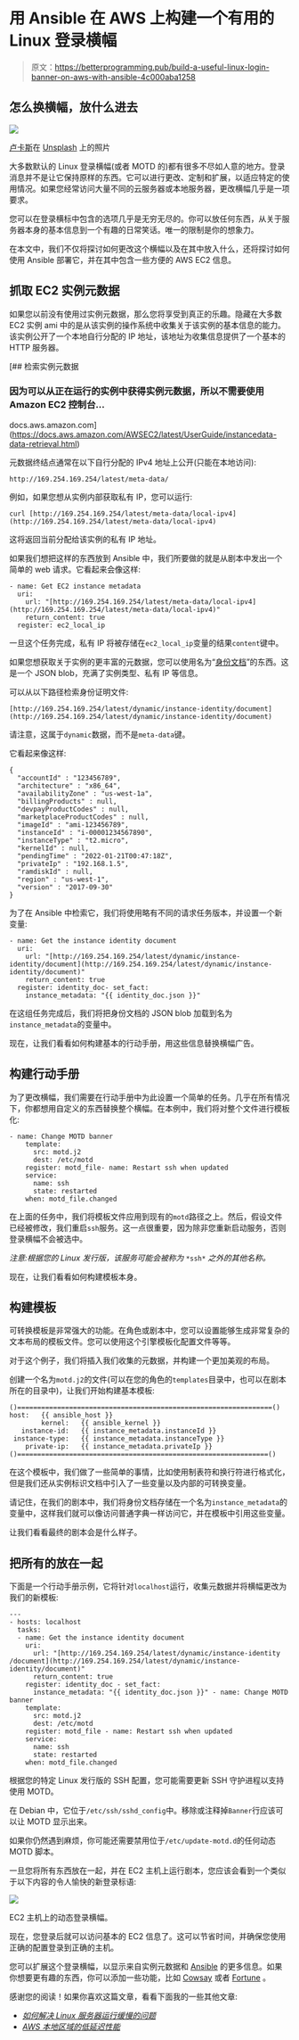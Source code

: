 # 用 Ansible 在 AWS 上构建一个有用的 Linux 登录横幅

> 原文：<https://betterprogramming.pub/build-a-useful-linux-login-banner-on-aws-with-ansible-4c000aba1258>

## 怎么换横幅，放什么进去

![](img/05932016a9c31c290c25e563e7d44edd.png)

[卢卡斯](https://unsplash.com/@lukash?utm_source=unsplash&utm_medium=referral&utm_content=creditCopyText)在 [Unsplash](https://unsplash.com/s/photos/linux?utm_source=unsplash&utm_medium=referral&utm_content=creditCopyText) 上的照片

大多数默认的 Linux 登录横幅(或者 MOTD 的)都有很多不尽如人意的地方。登录消息并不是让它保持原样的东西。它可以进行更改、定制和扩展，以适应特定的使用情况。如果您经常访问大量不同的云服务器或本地服务器，更改横幅几乎是一项要求。

您可以在登录横标中包含的选项几乎是无穷无尽的。你可以放任何东西，从关于服务器本身的基本信息到一个有趣的日常笑话。唯一的限制是你的想象力。

在本文中，我们不仅将探讨如何更改这个横幅以及在其中放入什么，还将探讨如何使用 Ansible 部署它，并在其中包含一些方便的 AWS EC2 信息。

## 抓取 EC2 实例元数据

如果您以前没有使用过实例元数据，那么您将享受到真正的乐趣。隐藏在大多数 EC2 实例 ami 中的是从该实例的操作系统中收集关于该实例的基本信息的能力。该实例公开了一个本地自行分配的 IP 地址，该地址为收集信息提供了一个基本的 HTTP 服务器。

 [## 检索实例元数据

### 因为可以从正在运行的实例中获得实例元数据，所以不需要使用 Amazon EC2 控制台…

docs.aws.amazon.com](https://docs.aws.amazon.com/AWSEC2/latest/UserGuide/instancedata-data-retrieval.html) 

元数据终结点通常在以下自行分配的 IPv4 地址上公开(只能在本地访问):

```
http://169.254.169.254/latest/meta-data/
```

例如，如果您想从实例内部获取私有 IP，您可以运行:

```
curl [http://169.254.169.254/latest/meta-data/local-ipv4](http://169.254.169.254/latest/meta-data/local-ipv4)
```

这将返回当前分配给该实例的私有 IP 地址。

如果我们想把这样的东西放到 Ansible 中，我们所要做的就是从剧本中发出一个简单的 web 请求。它看起来会像这样:

```
- name: Get EC2 instance metadata
  uri:
    url: "[http://169.254.169.254/latest/meta-data/local-ipv4](http://169.254.169.254/latest/meta-data/local-ipv4)"
    return_content: true
  register: ec2_local_ip
```

一旦这个任务完成，私有 IP 将被存储在`ec2_local_ip`变量的结果`content`键中。

如果您想获取关于实例的更丰富的元数据，您可以使用名为“[身份文档](https://docs.aws.amazon.com/AWSEC2/latest/UserGuide/instance-identity-documents.html)”的东西。这是一个 JSON blob，充满了实例类型、私有 IP 等信息。

可以从以下路径检索身份证明文件:

```
[http://169.254.169.254/latest/dynamic/instance-identity/document](http://169.254.169.254/latest/dynamic/instance-identity/document)
```

请注意，这属于`dynamic`数据，而不是`meta-data`键。

它看起来像这样:

```
{
  "accountId" : "123456789",
  "architecture" : "x86_64",
  "availabilityZone" : "us-west-1a",
  "billingProducts" : null,
  "devpayProductCodes" : null,
  "marketplaceProductCodes" : null,
  "imageId" : "ami-123456789",
  "instanceId" : "i-00001234567890",
  "instanceType" : "t2.micro",
  "kernelId" : null,
  "pendingTime" : "2022-01-21T00:47:18Z",
  "privateIp" : "192.168.1.5",
  "ramdiskId" : null,
  "region" : "us-west-1",
  "version" : "2017-09-30"
}
```

为了在 Ansible 中检索它，我们将使用略有不同的请求任务版本，并设置一个新变量:

```
- name: Get the instance identity document
  uri:
    url: "[http://169.254.169.254/latest/dynamic/instance-identity/document](http://169.254.169.254/latest/dynamic/instance-identity/document)"
    return_content: true
  register: identity_doc- set_fact:
    instance_metadata: "{{ identity_doc.json }}"
```

在这组任务完成后，我们将把身份文档的 JSON blob 加载到名为`instance_metadata`的变量中。

现在，让我们看看如何构建基本的行动手册，用这些信息替换横幅广告。

## 构建行动手册

为了更改横幅，我们需要在行动手册中为此设置一个简单的任务。几乎在所有情况下，你都想用自定义的东西替换整个横幅。在本例中，我们将对整个文件进行模板化:

```
- name: Change MOTD banner
    template:
      src: motd.j2
      dest: /etc/motd
    register: motd_file- name: Restart ssh when updated
    service:
      name: ssh
      state: restarted
    when: motd_file.changed
```

在上面的任务中，我们将模板文件应用到现有的`motd`路径之上。然后，假设文件已经被修改，我们重启`ssh`服务。这一点很重要，因为除非您重新启动服务，否则登录横幅不会被选中。

*注意:根据您的 Linux 发行版，该服务可能会被称为* `*ssh*` *之外的其他名称。*

现在，让我们看看如何构建模板本身。

## 构建模板

可转换模板是非常强大的功能。在角色或剧本中，您可以设置能够生成非常复杂的文本布局的模板文件。您可以使用这个引擎模板化配置文件等等。

对于这个例子，我们将插入我们收集的元数据，并构建一个更加美观的布局。

创建一个名为`motd.j2`的文件(可以在您的角色的`templates`目录中，也可以在剧本所在的目录中)，让我们开始构建基本模板:

```
()================================================================() host:   {{ ansible_host }}
        kernel:   {{ ansible_kernel }}
   instance-id:   {{ instance_metadata.instanceId }}
 instance-type:   {{ instance_metadata.instanceType }}
    private-ip:   {{ instance_metadata.privateIp }}()===============================================================()
```

在这个模板中，我们做了一些简单的事情，比如使用制表符和换行符进行格式化，但是我们还从实例标识文档中引入了一些变量以及内部的可转换变量。

请记住，在我们的剧本中，我们将身份文档存储在一个名为`instance_metadata`的变量中，这样我们就可以像访问普通字典一样访问它，并在模板中引用这些变量。

让我们看看最终的剧本会是什么样子。

## 把所有的放在一起

下面是一个行动手册示例，它将针对`localhost`运行，收集元数据并将横幅更改为我们的新模板:

```
---
- hosts: localhost
  tasks:
  - name: Get the instance identity document
    uri:
      url: "[http://169.254.169.254/latest/dynamic/instance-identity    /document](http://169.254.169.254/latest/dynamic/instance-identity/document)"
      return_content: true
    register: identity_doc - set_fact:
      instance_metadata: "{{ identity_doc.json }}" - name: Change MOTD banner
    template:
      src: motd.j2
      dest: /etc/motd
    register: motd_file - name: Restart ssh when updated
    service:
      name: ssh
      state: restarted
    when: motd_file.changed
```

根据您的特定 Linux 发行版的 SSH 配置，您可能需要更新 SSH 守护进程以支持使用 MOTD。

在 Debian 中，它位于`/etc/ssh/sshd_config`中。移除或注释掉`Banner`行应该可以让 MOTD 显示出来。

如果你仍然遇到麻烦，你可能还需要禁用位于`/etc/update-motd.d`的任何动态 MOTD 脚本。

一旦您将所有东西放在一起，并在 EC2 主机上运行剧本，您应该会看到一个类似于以下内容的令人愉快的新登录标语:

![](img/e32bdcb86d995eac9a2422dd31ec421f.png)

EC2 主机上的动态登录横幅。

现在，您登录后就可以访问基本的 EC2 信息了。这可以节省时间，并确保您使用正确的配置登录到正确的主机。

您可以扩展这个登录横幅，以显示来自实例元数据和 [Ansible](https://docs.ansible.com/ansible/latest/reference_appendices/special_variables.html) 的更多信息。如果你想要更有趣的东西，你可以添加一些功能，比如 [Cowsay](https://linux.die.net/man/1/cowsay) 或者 [Fortune](https://linux.die.net/man/6/fortune) 。

感谢您的阅读！如果你喜欢这篇文章，看看下面我的一些其他文章:

*   [*如何解决 Linux 服务器运行缓慢的问题*](/how-to-troubleshoot-slow-linux-servers-20a4e2843131)
*   [*AWS 本地区域的低延迟性能*](/low-latency-performance-with-aws-local-zones-e8b805aa7529)